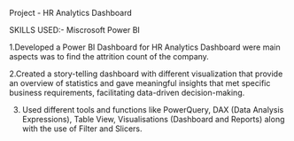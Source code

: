 Project - HR Analytics Dashboard

SKILLS USED:- Miscrosoft Power BI 

1.Developed a Power BI Dashboard for HR Analytics Dashboard were main aspects was to find the attrition count of the company.

2.Created a story-telling dashboard with different visualization that provide an overview of statistics and gave meaningful insights that met specific business requirements, facilitating data-driven decision-making.

3. Used different tools and functions like PowerQuery, DAX (Data Analysis Expressions), Table View, Visualisations (Dashboard and Reports) along with the use of Filter and Slicers.
